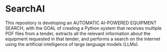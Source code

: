 # SearchAI
This repository is developing an AUTOMATIC AI-POWERED EQUIPMENT SEARCH, with the GOAL of creating a Python system that receives multiple PDF files from a tender, extracts all the relevant information about the equipment requested in that tender, and performs a search on the internet using the artificial intelligence of large language models (LLMs).
